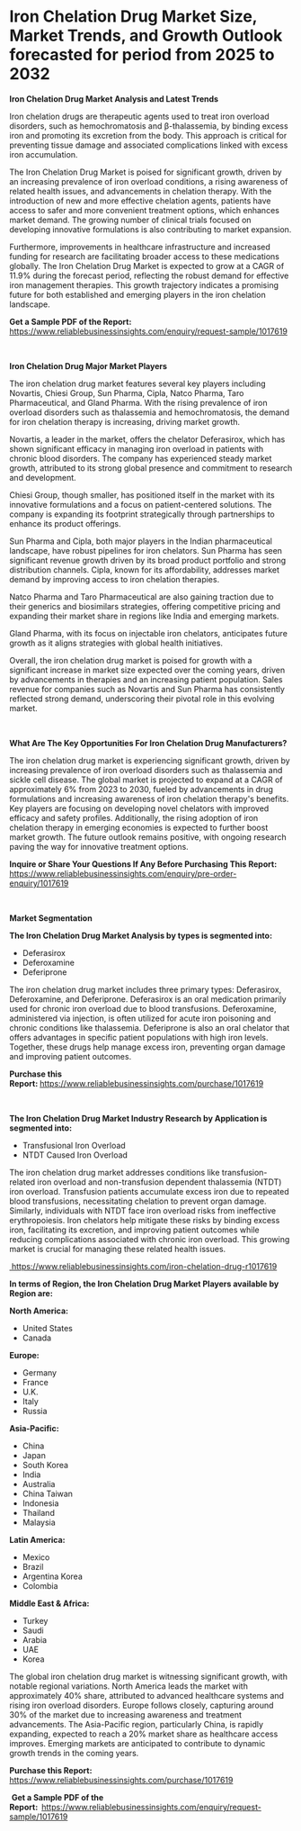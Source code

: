 <p><h1>Iron Chelation Drug Market Size, Market Trends, and Growth Outlook forecasted for period from 2025 to 2032</h1></p><p><strong>Iron Chelation Drug Market Analysis and Latest Trends</strong></p>
<p><p>Iron chelation drugs are therapeutic agents used to treat iron overload disorders, such as hemochromatosis and β-thalassemia, by binding excess iron and promoting its excretion from the body. This approach is critical for preventing tissue damage and associated complications linked with excess iron accumulation.</p><p>The Iron Chelation Drug Market is poised for significant growth, driven by an increasing prevalence of iron overload conditions, a rising awareness of related health issues, and advancements in chelation therapy. With the introduction of new and more effective chelation agents, patients have access to safer and more convenient treatment options, which enhances market demand. The growing number of clinical trials focused on developing innovative formulations is also contributing to market expansion.</p><p>Furthermore, improvements in healthcare infrastructure and increased funding for research are facilitating broader access to these medications globally. The Iron Chelation Drug Market is expected to grow at a CAGR of 11.9% during the forecast period, reflecting the robust demand for effective iron management therapies. This growth trajectory indicates a promising future for both established and emerging players in the iron chelation landscape.</p></p>
<p><strong>Get a Sample PDF of the Report:&nbsp;</strong> <a href="https://www.reliablebusinessinsights.com/enquiry/request-sample/1017619?utm_campaign=3524&utm_medium=2&utm_source=Github&utm_content=ia&utm_term=19042025&utm_id=iron-chelation-drug">https://www.reliablebusinessinsights.com/enquiry/request-sample/1017619</a></p>
<p>&nbsp;</p>
<p><strong>Iron Chelation Drug Major Market Players</strong></p>
<p><p>The iron chelation drug market features several key players including Novartis, Chiesi Group, Sun Pharma, Cipla, Natco Pharma, Taro Pharmaceutical, and Gland Pharma. With the rising prevalence of iron overload disorders such as thalassemia and hemochromatosis, the demand for iron chelation therapy is increasing, driving market growth.</p><p>Novartis, a leader in the market, offers the chelator Deferasirox, which has shown significant efficacy in managing iron overload in patients with chronic blood disorders. The company has experienced steady market growth, attributed to its strong global presence and commitment to research and development.</p><p>Chiesi Group, though smaller, has positioned itself in the market with its innovative formulations and a focus on patient-centered solutions. The company is expanding its footprint strategically through partnerships to enhance its product offerings.</p><p>Sun Pharma and Cipla, both major players in the Indian pharmaceutical landscape, have robust pipelines for iron chelators. Sun Pharma has seen significant revenue growth driven by its broad product portfolio and strong distribution channels. Cipla, known for its affordability, addresses market demand by improving access to iron chelation therapies.</p><p>Natco Pharma and Taro Pharmaceutical are also gaining traction due to their generics and biosimilars strategies, offering competitive pricing and expanding their market share in regions like India and emerging markets.</p><p>Gland Pharma, with its focus on injectable iron chelators, anticipates future growth as it aligns strategies with global health initiatives. </p><p>Overall, the iron chelation drug market is poised for growth with a significant increase in market size expected over the coming years, driven by advancements in therapies and an increasing patient population. Sales revenue for companies such as Novartis and Sun Pharma has consistently reflected strong demand, underscoring their pivotal role in this evolving market.</p></p>
<p>&nbsp;</p>
<p><strong>What Are The Key Opportunities For Iron Chelation Drug Manufacturers?</strong></p>
<p><p>The iron chelation drug market is experiencing significant growth, driven by increasing prevalence of iron overload disorders such as thalassemia and sickle cell disease. The global market is projected to expand at a CAGR of approximately 6% from 2023 to 2030, fueled by advancements in drug formulations and increasing awareness of iron chelation therapy's benefits. Key players are focusing on developing novel chelators with improved efficacy and safety profiles. Additionally, the rising adoption of iron chelation therapy in emerging economies is expected to further boost market growth. The future outlook remains positive, with ongoing research paving the way for innovative treatment options.</p></p>
<p><strong>Inquire or Share Your Questions If Any Before Purchasing This Report:</strong> <a href="https://www.reliablebusinessinsights.com/enquiry/pre-order-enquiry/1017619?utm_campaign=3524&utm_medium=2&utm_source=Github&utm_content=ia&utm_term=19042025&utm_id=iron-chelation-drug">https://www.reliablebusinessinsights.com/enquiry/pre-order-enquiry/1017619</a></p>
<p>&nbsp;</p>
<p><strong>Market Segmentation</strong></p>
<p><strong>The Iron Chelation Drug Market Analysis by types is segmented into:</strong></p>
<p><ul><li>Deferasirox</li><li>Deferoxamine</li><li>Deferiprone</li></ul></p>
<p><p>The iron chelation drug market includes three primary types: Deferasirox, Deferoxamine, and Deferiprone. Deferasirox is an oral medication primarily used for chronic iron overload due to blood transfusions. Deferoxamine, administered via injection, is often utilized for acute iron poisoning and chronic conditions like thalassemia. Deferiprone is also an oral chelator that offers advantages in specific patient populations with high iron levels. Together, these drugs help manage excess iron, preventing organ damage and improving patient outcomes.</p></p>
<p><strong>Purchase this Report:&nbsp;</strong><a href="https://www.reliablebusinessinsights.com/purchase/1017619?utm_campaign=3524&utm_medium=2&utm_source=Github&utm_content=ia&utm_term=19042025&utm_id=iron-chelation-drug">https://www.reliablebusinessinsights.com/purchase/1017619</a></p>
<p>&nbsp;</p>
<p><strong>The Iron Chelation Drug Market Industry Research by Application is segmented into:</strong></p>
<p><ul><li>Transfusional Iron Overload</li><li>NTDT Caused Iron Overload</li></ul></p>
<p><p>The iron chelation drug market addresses conditions like transfusion-related iron overload and non-transfusion dependent thalassemia (NTDT) iron overload. Transfusion patients accumulate excess iron due to repeated blood transfusions, necessitating chelation to prevent organ damage. Similarly, individuals with NTDT face iron overload risks from ineffective erythropoiesis. Iron chelators help mitigate these risks by binding excess iron, facilitating its excretion, and improving patient outcomes while reducing complications associated with chronic iron overload. This growing market is crucial for managing these related health issues.</p></p>
<p><a href="https://www.reliablebusinessinsights.com/iron-chelation-drug-r1017619?utm_campaign=3524&utm_medium=2&utm_source=Github&utm_content=ia&utm_term=19042025&utm_id=iron-chelation-drug">&nbsp;https://www.reliablebusinessinsights.com/iron-chelation-drug-r1017619</a></p>
<p><strong>In terms of Region, the Iron Chelation Drug Market Players available by Region are:</strong></p>
<p>
    <p> <strong> North America: </strong>
        <ul>
            <li>United States</li>
            <li>Canada</li>
        </ul>
        </p> 
    <p> <strong> Europe: </strong>
        <ul>
            <li>Germany</li>
            <li>France</li>
            <li>U.K.</li>
            <li>Italy</li>
            <li>Russia</li>
        </ul>
        </p> 
    <p> <strong> Asia-Pacific: </strong>
        <ul>
            <li>China</li>
            <li>Japan</li>
            <li>South Korea</li>
            <li>India</li>
            <li>Australia</li>
            <li>China Taiwan</li>
            <li>Indonesia</li>
            <li>Thailand</li>
            <li>Malaysia</li>
        </ul>
        </p> 
    <p> <strong> Latin America: </strong>
        <ul>
            <li>Mexico</li>
            <li>Brazil</li>
            <li>Argentina Korea</li>
            <li>Colombia</li>
        </ul>
        </p> 
    <p> <strong> Middle East & Africa: </strong>
        <ul>
            <li>Turkey</li>
            <li>Saudi</li>
            <li>Arabia</li>
            <li>UAE</li>
            <li>Korea</li>
        </ul>
    </p>
    </p>
<p><p>The global iron chelation drug market is witnessing significant growth, with notable regional variations. North America leads the market with approximately 40% share, attributed to advanced healthcare systems and rising iron overload disorders. Europe follows closely, capturing around 30% of the market due to increasing awareness and treatment advancements. The Asia-Pacific region, particularly China, is rapidly expanding, expected to reach a 20% market share as healthcare access improves. Emerging markets are anticipated to contribute to dynamic growth trends in the coming years.</p></p>
<p><strong>Purchase this Report: </strong><a href="https://www.reliablebusinessinsights.com/purchase/1017619?utm_campaign=3524&utm_medium=2&utm_source=Github&utm_content=ia&utm_term=19042025&utm_id=iron-chelation-drug">https://www.reliablebusinessinsights.com/purchase/1017619</a></p>
<p>&nbsp;<strong>Get a Sample PDF of the Report:&nbsp;&nbsp;</strong><a href="https://www.reliablebusinessinsights.com/enquiry/request-sample/1017619?utm_campaign=3524&utm_medium=2&utm_source=Github&utm_content=ia&utm_term=19042025&utm_id=iron-chelation-drug">https://www.reliablebusinessinsights.com/enquiry/request-sample/1017619</a></p>
<p><strong></strong></p>
<p><p></p><p></p><p></p></p>